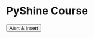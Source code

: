 # PyShine Course

<button id="alert-button">Alert & Insert</button><script src="brython.js"> </script><script src="brython_stdlib.js" ></script>
<script type="text/python" id="script0">from browser import document,console,alert def show(e): console.log('Hello',e); alert('Hello world!'); import sys print("Here==>",sys.executable) a=2 import numpy as np print(a,np.__version__) document['alert-button'].bind('click',show)</script>
